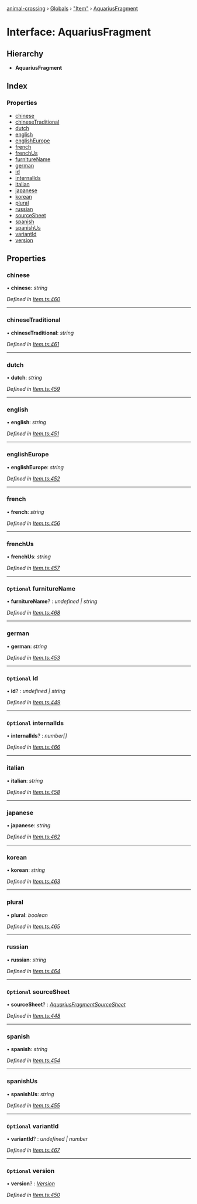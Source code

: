 [animal-crossing](../README.md) › [Globals](../globals.md) › ["Item"](../modules/_item_.md) › [AquariusFragment](_item_.aquariusfragment.md)

# Interface: AquariusFragment

## Hierarchy

* **AquariusFragment**

## Index

### Properties

* [chinese](_item_.aquariusfragment.md#chinese)
* [chineseTraditional](_item_.aquariusfragment.md#chinesetraditional)
* [dutch](_item_.aquariusfragment.md#dutch)
* [english](_item_.aquariusfragment.md#english)
* [englishEurope](_item_.aquariusfragment.md#englisheurope)
* [french](_item_.aquariusfragment.md#french)
* [frenchUs](_item_.aquariusfragment.md#frenchus)
* [furnitureName](_item_.aquariusfragment.md#optional-furniturename)
* [german](_item_.aquariusfragment.md#german)
* [id](_item_.aquariusfragment.md#optional-id)
* [internalIds](_item_.aquariusfragment.md#optional-internalids)
* [italian](_item_.aquariusfragment.md#italian)
* [japanese](_item_.aquariusfragment.md#japanese)
* [korean](_item_.aquariusfragment.md#korean)
* [plural](_item_.aquariusfragment.md#plural)
* [russian](_item_.aquariusfragment.md#russian)
* [sourceSheet](_item_.aquariusfragment.md#optional-sourcesheet)
* [spanish](_item_.aquariusfragment.md#spanish)
* [spanishUs](_item_.aquariusfragment.md#spanishus)
* [variantId](_item_.aquariusfragment.md#optional-variantid)
* [version](_item_.aquariusfragment.md#optional-version)

## Properties

###  chinese

• **chinese**: *string*

*Defined in [Item.ts:460](https://github.com/Norviah/animal-crossing/blob/738a792/module/types/Item.ts#L460)*

___

###  chineseTraditional

• **chineseTraditional**: *string*

*Defined in [Item.ts:461](https://github.com/Norviah/animal-crossing/blob/738a792/module/types/Item.ts#L461)*

___

###  dutch

• **dutch**: *string*

*Defined in [Item.ts:459](https://github.com/Norviah/animal-crossing/blob/738a792/module/types/Item.ts#L459)*

___

###  english

• **english**: *string*

*Defined in [Item.ts:451](https://github.com/Norviah/animal-crossing/blob/738a792/module/types/Item.ts#L451)*

___

###  englishEurope

• **englishEurope**: *string*

*Defined in [Item.ts:452](https://github.com/Norviah/animal-crossing/blob/738a792/module/types/Item.ts#L452)*

___

###  french

• **french**: *string*

*Defined in [Item.ts:456](https://github.com/Norviah/animal-crossing/blob/738a792/module/types/Item.ts#L456)*

___

###  frenchUs

• **frenchUs**: *string*

*Defined in [Item.ts:457](https://github.com/Norviah/animal-crossing/blob/738a792/module/types/Item.ts#L457)*

___

### `Optional` furnitureName

• **furnitureName**? : *undefined | string*

*Defined in [Item.ts:468](https://github.com/Norviah/animal-crossing/blob/738a792/module/types/Item.ts#L468)*

___

###  german

• **german**: *string*

*Defined in [Item.ts:453](https://github.com/Norviah/animal-crossing/blob/738a792/module/types/Item.ts#L453)*

___

### `Optional` id

• **id**? : *undefined | string*

*Defined in [Item.ts:449](https://github.com/Norviah/animal-crossing/blob/738a792/module/types/Item.ts#L449)*

___

### `Optional` internalIds

• **internalIds**? : *number[]*

*Defined in [Item.ts:466](https://github.com/Norviah/animal-crossing/blob/738a792/module/types/Item.ts#L466)*

___

###  italian

• **italian**: *string*

*Defined in [Item.ts:458](https://github.com/Norviah/animal-crossing/blob/738a792/module/types/Item.ts#L458)*

___

###  japanese

• **japanese**: *string*

*Defined in [Item.ts:462](https://github.com/Norviah/animal-crossing/blob/738a792/module/types/Item.ts#L462)*

___

###  korean

• **korean**: *string*

*Defined in [Item.ts:463](https://github.com/Norviah/animal-crossing/blob/738a792/module/types/Item.ts#L463)*

___

###  plural

• **plural**: *boolean*

*Defined in [Item.ts:465](https://github.com/Norviah/animal-crossing/blob/738a792/module/types/Item.ts#L465)*

___

###  russian

• **russian**: *string*

*Defined in [Item.ts:464](https://github.com/Norviah/animal-crossing/blob/738a792/module/types/Item.ts#L464)*

___

### `Optional` sourceSheet

• **sourceSheet**? : *[AquariusFragmentSourceSheet](../enums/_item_.aquariusfragmentsourcesheet.md)*

*Defined in [Item.ts:448](https://github.com/Norviah/animal-crossing/blob/738a792/module/types/Item.ts#L448)*

___

###  spanish

• **spanish**: *string*

*Defined in [Item.ts:454](https://github.com/Norviah/animal-crossing/blob/738a792/module/types/Item.ts#L454)*

___

###  spanishUs

• **spanishUs**: *string*

*Defined in [Item.ts:455](https://github.com/Norviah/animal-crossing/blob/738a792/module/types/Item.ts#L455)*

___

### `Optional` variantId

• **variantId**? : *undefined | number*

*Defined in [Item.ts:467](https://github.com/Norviah/animal-crossing/blob/738a792/module/types/Item.ts#L467)*

___

### `Optional` version

• **version**? : *[Version](../enums/_item_.version.md)*

*Defined in [Item.ts:450](https://github.com/Norviah/animal-crossing/blob/738a792/module/types/Item.ts#L450)*
